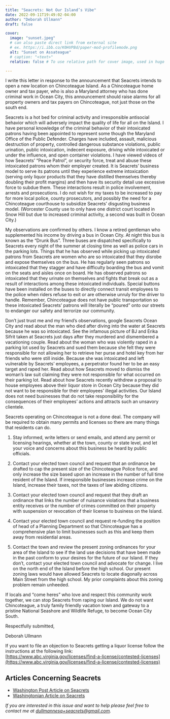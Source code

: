 ```yaml
---
title: "Seacrets: Not Our Island’s Vibe"
date: 2022-09-11T19:49:02-04:00
author: "Deborah Ullmann"
draft: false

cover:
  image: "sunset.jpeg"
  # can also paste direct link from external site
  # ex. https://i.ibb.co/K0HVPBd/paper-mod-profilemode.png
  alt: "Sunset on Assateague"
  # caption: "<text>"
  relative: false # To use relative path for cover image, used in hugo Page-bundles

---
```


I write this letter in response to the announcement that Seacrets intends to open a new location on Chincoteague Island.  As a Chincoteague home owner and tax payer, who is also a Maryland attorney who has done criminal work in Ocean City, this announcement should raise alarms for all property owners and tax payers on Chincoteague, not just those on the south end.

Seacrets is a hot bed for criminal activity and irresponsible antisocial behavior which will adversely impact the quality of life for all on the Island.  I have personal knowledge of the criminal behavior of their intoxicated patrons having been appointed to represent some though the Maryland Office of the Public Defender.  Charges have included, assault, malicious destruction of property, controlled dangerous substance violations, public urination, public intoxication, indecent exposure, driving while intoxicated or under the influence, and open container violations. I have viewed videos of how Seacrets’ “Peace Patrol”, or security force, treat and abuse these intoxicated patrons whom their employer created.  It is Seacrets’ business model to serve its patrons until they experience extreme intoxication (serving only liquor products that they have distilled themselves thereby doubling their profit margins) and then have its security detail use excessive force to subdue them.  These interactions result in police involvement, arrests and prosecutions. I do not wish for my taxes to be increased to pay for more local police, county prosecutors, and possibly the need for a Chincoteague courthouse to subsidize Seacrets’ disgusting business model.  (Worcester County use to only have one district court located in Snow Hill but due to increased criminal activity, a second was built in Ocean City.)

My observations are confirmed by others.  I know a retired gentleman who supplemented his income by driving a bus in Ocean City.  At night this bus is known as the “Drunk Bus”.  Three buses are dispatched specifically to Seacrets every night of the summer at closing time as well as police cars in the parking lots. Things that he has observed while picking up intoxicated patrons from Seacrets are women who are so intoxicated that they disrobe and expose themselves on the bus.   He has regularly seen patrons so intoxicated that they stagger and have difficulty boarding the bus and vomit on the seats and aisles once on board. He has observed patrons so intoxicated that they urinate on themselves and fights that break out as a result of interactions among these intoxicated individuals.  Special buttons have been installed on the buses to directly connect transit employees to the police when riders refuse to exit or are otherwise unruly for the driver to handle.  Remember, Chincoteague does not have public transportation so these intoxicated Seacrets’ patrons will literally be “poured” onto our streets to endanger our safety and terrorize our community.

Don’t just trust me and my friend’s observations, google Seacrets Ocean City and read about the man who died after diving into the water at Seacrets because he was so intoxicated.  See the infamous picture of BJ and Erika Sifrit taken at Seacrets just days after they murdered and dismembered a vacationing couple. Read about the woman who was violently raped in a parking lot used by Seacrets and sued them because she felt they were responsible for not allowing her to retrieve her purse and hotel key from her friends who were still inside.  Because she was intoxicated and left vulnerable by Seacrets’ employees, a perpetrator found her to be an easy target and raped her.  Read about how Seacrets moved to dismiss the woman’s law suit claiming they were not responsible for what occurred on their parking lot.  Read about how Seacrets recently withdrew a proposal to house employees above their liquor store in Ocean City because they did not want to be responsible for their employees’ illegal activities.  Our Island does not need businesses that do not take responsibility for the consequences of their employees’ actions and attracts such an unsavory clientele.

Seacrets operating on Chincoteague is not a done deal.  The company will be required to obtain many permits and licenses so there are many things that residents can do.
1. Stay informed, write letters or send emails, and attend any permit or licensing hearings, whether at the town, county or state level, and let your voice and concerns about this business be heard by public officials.
 
2. Contact your elected town council and request that an ordinance be drafted to cap the present size of the Chincoteague Police force, and only increase the size based upon an increase in the number of full time resident of the Island.  If irresponsible businesses increase crime on the Island, increase their taxes, not the taxes of law abiding citizens.  

3. Contact your elected town council and request that they draft an ordinance that links the number of nuisance violations that a business entity receives or the number of crimes committed on their property with suspension or revocation of their license to business on the Island.
 
4. Contact your elected town council and request re-funding the position of head of a Planning Department so that Chincoteague has a comprehensive plan to limit businesses such as this and keep them away from residential areas.
 
5. Contact the town and review the present zoning ordinances for your area of the Island to see if the land use decisions that have been made in the past conform to your desires for the future of our Island.  If they don’t, contact your elected town council and advocate for change.  I live on the north end of the Island before the high school. Our present zoning laws would have allowed Seacrets to locate diagonally across Main Street from the high school.  My prior complaints about this zoning problem remain unheeded.

If locals and “come heres” who love and respect this community work together, we can stop Seacrets from raping our Island.  We do not want Chincoteague, a truly family friendly vacation town and gateway to a pristine National Seashore and Wildlife Refuge, to become Ocean City South.

Respectfully submitted,

Deborah Ullmann

If you want to file an objection to Seacrets getting a liquor license follow the instructions at the following link:
[https://www.abc.virginia.gov/licenses/find-a-license/contested-licenses](https://www.abc.virginia.gov/licenses/find-a-license/contested-licenses)

## Articles Concerning Seacrets
- [Washington Post Article on Seacrets](https://www.washingtonpost.com/travel/2022/09/02/seacrets-ocean-city-maryland/)
- [Washingtonian Article on Seacrets](https://www.washingtonian.com/2021/09/01/wet-hot-vax-summer-at-seacrets/)

*If you are interested in this issue and want to help please feel free to contact me at [dullmannesq+seacrets@gmail.com](mailto:dullmannesq+seacrets@gmail.com).*
